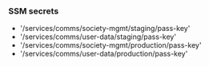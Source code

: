 ### SSM secrets

- '/services/comms/society-mgmt/staging/pass-key'
- '/services/comms/user-data/staging/pass-key'
- '/services/comms/society-mgmt/production/pass-key'
- '/services/comms/user-data/production/pass-key'
